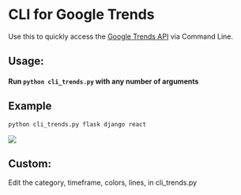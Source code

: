 # CLI for Google Trends

Use this to quickly access the [Google Trends API](https://trends.google.com/trends/) via Command Line.

## Usage:

<!-- todo: installation -->

#### Run `python cli_trends.py` with any number of arguments

## Example
```bash
python cli_trends.py flask django react
```

![](https://i.imgur.com/JzzNAZU.png)

## Custom:
Edit the category, timeframe, colors, lines, in cli_trends.py

